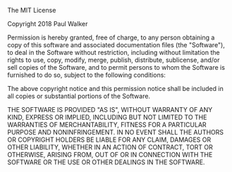 The MIT License

Copyright 2018 Paul Walker

Permission is hereby granted, free of charge, to any person obtaining a copy of this software and associated documentation files (the "Software"), to deal 
in the Software without restriction, including without limitation the rights to use, copy, modify, merge, publish, distribute, sublicense, and/or sell 
copies of the Software, and to permit persons to whom the Software is furnished to do so, subject to the following conditions:

The above copyright notice and this permission notice shall be included in all copies or substantial portions of the Software.

THE SOFTWARE IS PROVIDED "AS IS", WITHOUT WARRANTY OF ANY KIND, EXPRESS OR IMPLIED, INCLUDING BUT NOT LIMITED TO THE WARRANTIES OF MERCHANTABILITY, 
FITNESS FOR A PARTICULAR PURPOSE AND NONINFRINGEMENT. IN NO EVENT SHALL THE AUTHORS OR COPYRIGHT HOLDERS BE LIABLE FOR ANY CLAIM, DAMAGES OR OTHER 
LIABILITY, WHETHER IN AN ACTION OF CONTRACT, TORT OR OTHERWISE, ARISING FROM, OUT OF OR IN CONNECTION WITH THE SOFTWARE OR THE USE OR OTHER DEALINGS IN THE SOFTWARE.
